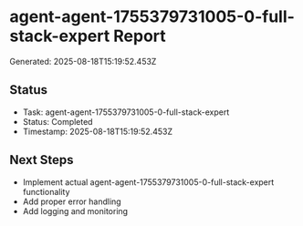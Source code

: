 # agent-agent-1755379731005-0-full-stack-expert Report

Generated: 2025-08-18T15:19:52.453Z

## Status
- Task: agent-agent-1755379731005-0-full-stack-expert
- Status: Completed
- Timestamp: 2025-08-18T15:19:52.453Z

## Next Steps
- Implement actual agent-agent-1755379731005-0-full-stack-expert functionality
- Add proper error handling
- Add logging and monitoring
